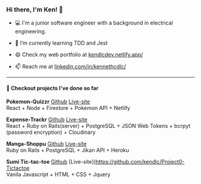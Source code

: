 ### Hi there, I'm Ken! 👋

- 💻 I'm a junior software engineer with a background in electrical engineering.

- 🌱 I’m currently learning TDD and Jest
- 😄 Check my web portfolio at
  [kendlcdev.netlify.app/](https://kendlcdev.netlify.app/)
- 📫 Reach me at
  [linkedin.com/in/kennethcdlc/](https://www.linkedin.com/in/kennethcdlc/)
  
  
---------------------------------------------------------------------

#### 🔭 Checkout projects I've done so far
**Pokemon-Quizzr** [Github](https://github.com/kendlc/Project3-Pokemon-Quizzr) [Live-site](https://pokemon-quizzr.netlify.app/)
</br>React + Node + Firestore + Pokemon API + Netlify

**Expense-Trackr** [Github](https://github.com/kendlc/Project2-Expense-Trackr-Client) [Live-site](https://expense-trackr0.netlify.app/)
</br>React + Ruby on Rails(server) + PostgreSQL + JSON Web Tokens + bcrpyt (password encryption) + Cloudinary

**Manga-Shoppu** [Github](https://github.com/kendlc/Project1-Manga-Shoppu) [Live-site](https://manga-shoppu.herokuapp.com/)
</br>Ruby on Rails + PostgreSQL + Jikan API + Heroku

**Sumi Tic-tac-toe**  [Github](https://github.com/kendlc/Project0-Tictactoe) [Live-site](https://github.com/kendlc/Project0-Tictactoe
</br>Vanila Javascript + HTML + CSS + Jquery

<!--
**kendlc/kendlc** is a ✨ _special_ ✨ repository because its `README.md` (this file) appears on your GitHub profile.

Here are some ideas to get you started:

- 🔭 I’m currently working on ...
- 🌱 I’m currently learning ...
- 👯 I’m looking to collaborate on ...
- 🤔 I’m looking for help with ...
- 💬 Ask me about ...
- 📫 How to reach me: ...
- 😄 Pronouns: ...
- ⚡ Fun fact: ...
-->

